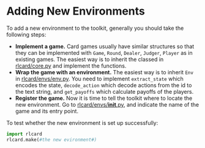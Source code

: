 # Adding New Environments
To add a new environment to the toolkit, generally you should take the following steps:
* **Implement a game.** Card games usually have similar structures so that they can be implemented with `Game`, `Round`, `Dealer`, `Judger`, `Player` as in existing games. The easiest way is to inherit the classed in [rlcard/core.py](../rlcard/core.py) and implement the functions.
* **Wrap the game with an environment.** The easiest way is to inherit `Env` in [rlcard/envs/env.py](../rlcard/env/env.py). You need to implement `extract_state` which encodes the state, `decode_action` which decode actions from the id to the text string, and `get_payoffs` which calculate payoffs of the players.
* **Register the game.** Now it is time to tell the toolkit where to locate the new environment. Go to [rlcard/envs/__init__.py](../rlcard/envs/__init__.py), and indicate the name of the game and its entry point.

To test whether the new environment is set up successfully:
```python
import rlcard
rlcard.make(#the new evironment#)
```
